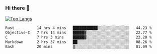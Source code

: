 ### Hi there 👋

<!--
**3Xpl0it3r/3Xpl0it3r** is a ✨ _special_ ✨ repository because its `README.md` (this file) appears on your GitHub profile.

Here are some ideas to get you started:

- 🔭 I’m currently working on ...
- 🌱 I’m currently learning ...
- 👯 I’m looking to collaborate on ...
- 🤔 I’m looking for help with ...
- 💬 Ask me about ...
- 📫 How to reach me: ...
- 😄 Pronouns: ...
- ⚡ Fun fact: ...
-->


[![Top Langs](https://github-readme-stats.vercel.app/api/top-langs/?username=3Xpl0it3r&layout=compact)](https://github.com/3Xpl0it3r/3Xpl0it3r)

<!--START_SECTION:waka-->

```txt
Rust          14 hrs 4 mins   ███████████░░░░░░░░░░░░░░   44.23 %
Objective-C   7 hrs 14 mins   █████▓░░░░░░░░░░░░░░░░░░░   22.77 %
C             7 hrs 3 mins    █████▓░░░░░░░░░░░░░░░░░░░   22.20 %
Markdown      2 hrs 37 mins   ██░░░░░░░░░░░░░░░░░░░░░░░   08.26 %
Bash          20 mins         ▒░░░░░░░░░░░░░░░░░░░░░░░░   01.09 %
```

<!--END_SECTION:waka-->
